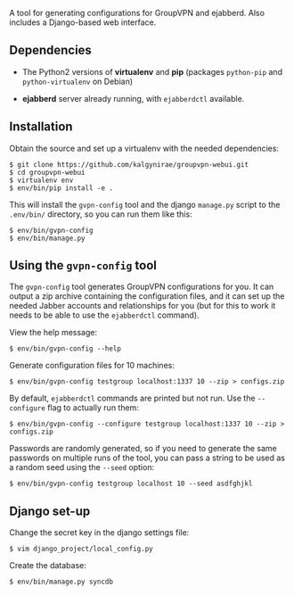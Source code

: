 A tool for generating configurations for GroupVPN and ejabberd. Also
includes a Django-based web interface.

Dependencies
------------

*   The Python2 versions of **virtualenv** and **pip** (packages
    `python-pip` and `python-virtualenv` on Debian)

*   **ejabberd** server already running, with `ejabberdctl` available.

Installation
------------

Obtain the source and set up a virtualenv with the needed dependencies:

    $ git clone https://github.com/kalgynirae/groupvpn-webui.git
    $ cd groupvpn-webui
    $ virtualenv env
    $ env/bin/pip install -e .

This will install the `gvpn-config` tool and the django `manage.py`
script to the `.env/bin/` directory, so you can run them like this:

    $ env/bin/gvpn-config
    $ env/bin/manage.py

Using the `gvpn-config` tool
-----------------------------

The `gvpn-config` tool generates GroupVPN configurations for you. It can
output a zip archive containing the configuration files, and it can set
up the needed Jabber accounts and relationships for you (but for this to
work it needs to be able to use the `ejabberdctl` command).

View the help message:

    $ env/bin/gvpn-config --help

Generate configuration files for 10 machines:

    $ env/bin/gvpn-config testgroup localhost:1337 10 --zip > configs.zip

By default, `ejabberdctl` commands are printed but not run. Use the
`--configure` flag to actually run them:

    $ env/bin/gvpn-config --configure testgroup localhost:1337 10 --zip > configs.zip

Passwords are randomly generated, so if you need to generate the same
passwords on multiple runs of the tool, you can pass a string to be used
as a random seed using the `--seed` option:

    $ env/bin/gvpn-config testgroup localhost 10 --seed asdfghjkl

Django set-up
-------------

Change the secret key in the django settings file:

    $ vim django_project/local_config.py

Create the database:

    $ env/bin/manage.py syncdb
